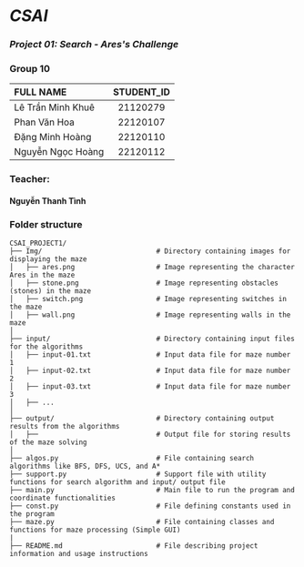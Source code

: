 # ***CSAI***
### ***Project 01: Search - Ares's Challenge***

<h3>Group 10</h3>

| FULL NAME             | STUDENT_ID      |
|:------------------    |:--------: |
| Lê Trần Minh Khuê     | 21120279  |
| Phan Văn Hoa       | 22120107  |
| Đặng Minh Hoàng       | 22120110  |
| Nguyễn Ngọc Hoàng | 22120112  |


<h3>Teacher:</h3>

#### **Nguyễn Thanh Tình**


### Folder structure
```
CSAI_PROJECT1/
├── Img/                            # Directory containing images for displaying the maze
│   ├── ares.png                    # Image representing the character Ares in the maze
│   ├── stone.png                   # Image representing obstacles (stones) in the maze
│   ├── switch.png                  # Image representing switches in the maze
│   ├── wall.png                    # Image representing walls in the maze
│
├── input/                          # Directory containing input files for the algorithms
│   ├── input-01.txt                # Input data file for maze number 1
│   ├── input-02.txt                # Input data file for maze number 2
│   ├── input-03.txt                # Input data file for maze number 3
│   ├── ...
│
├── output/                         # Directory containing output results from the algorithms
│   ├──                             # Output file for storing results of the maze solving
│
├── algos.py                        # File containing search algorithms like BFS, DFS, UCS, and A*
├── support.py                      # Support file with utility functions for search algorithm and input/ output file
├── main.py                         # Main file to run the program and coordinate functionalities
├── const.py                        # File defining constants used in the program
├── maze.py                         # File containing classes and functions for maze processing (Simple GUI)
|
├── README.md                       # File describing project information and usage instructions

```
